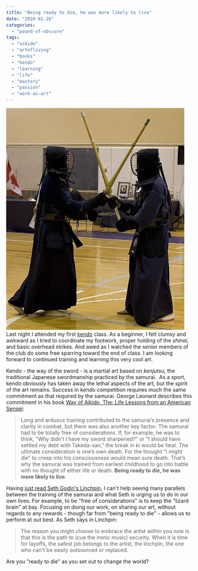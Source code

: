 ```yaml
---
title: "Being ready to die, he was more likely to live"
date: "2010-01-28"
categories: 
  - "pound-of-obscure"
tags: 
  - "aikido"
  - "artofliving"
  - "books"
  - "kendo"
  - "learning"
  - "life"
  - "mastery"
  - "passion"
  - "work-as-art"
---
```


![](images/482px-Kendo.JPG "Kendo")Last night I attended my first [kendo](http://en.wikipedia.org/wiki/Kendo) class. As a beginner, I felt clumsy and awkward as I tried to coordinate my footwork, proper holding of the _shinai_, and basic overhead strikes. And awed as I watched the senior members of the club do some free sparring toward the end of class. I am looking forward to continued training and learning this very cool art.

Kendo - the way of the sword - is a martial art based on _kenjutsu_, the traditional Japanese swordmanship practiced by the samurai.  As a sport, kendo obviously has taken away the lethal aspects of the art, but the spirit of the art remains. Success in kendo competition requires much the same commitment as that required by the samurai. George Leonard describes this commitment in his book [Way of Aikido, The: Life Lessons from an American Sensei](http://www.amazon.com/gp/product/0452279720?ie=UTF8&tag=gbrettmiller-20&linkCode=as2&camp=1789&creative=9325&creativeASIN=0452279720):

> Long and arduous training contributed to the samurai’s presence and clarity in combat, but there was also another key factor: The samurai had to be totally free of considerations. If, for example, he was to think, “Why didn’t I have my sword sharpened?” or “I should have settled my debt with Takeda-san,” the break in ki would be fatal. The ultimate consideration is one’s own death. For the thought “I might die” to creep into his consciousness would mean sure death. That’s why the samurai was trained from earliest childhood to go into battle with no thought of either life or death. **Being ready to die, he was more likely to live**.

Having [just read Seth Godin's Linchpin](http://blog.gbrettmiller.com/seth-godin-wants-you-to-become-a-linchpin/), I can't help seeing many parallels between the training of the samurai and what Seth is urging us to do in our own lives. For example, to be "free of considerations" is to keep the "lizard brain" at bay. Focusing on doing our work, on sharing our art, without regards to any rewards - though far from "being ready to die" - allows us to perform at out best. As Seth says in Linchpin:

> The reason you might choose to embrace the artist within you now is that this is the path to (cue the ironic music) security. When it is time for layoffs, the safest job belongs to the artist, the linchpin, the one who can't be easily outsourced or replaced.

Are you "ready to die" as you set out to change the world?
